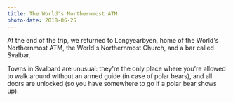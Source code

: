 ```yaml
---
title: The World's Northernmost ATM
photo-date: 2018-06-25
---
```

At the end of the trip, we returned to Longyearbyen, home of the World's Northernmost ATM, the World's Northernmost Church, and a bar called Svalbar.

Towns in Svalbard are unusual: they're the only place where you're allowed to walk around without an armed guide (in case of polar bears), and all doors are unlocked (so you have somewhere to go if a polar bear shows up).
